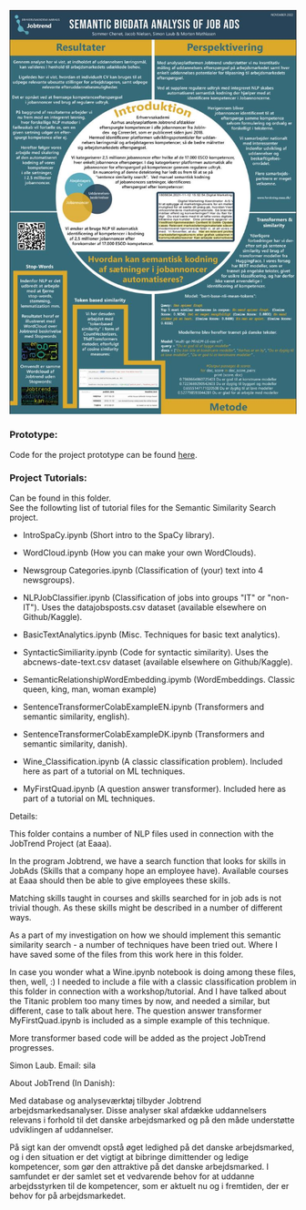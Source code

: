 <p align="center">
  <img src="PosterSprogTeknologiVers1.jpg" alt="Poster SprogTeknologisk Konference, KU 2022. " title="Poster SprogTeknologisk Konference, KU 2022.">
</p>

<h3>Prototype:</h3>
Code for the project prototype can be found <a href="Prototype/README.md">here</a>.<br>

<h3>Project Tutorials:</h3>
Can be found in this folder.<br>
See the followting list of tutorial files for the Semantic Similarity Search project.


- IntroSpaCy.ipynb 
(Short intro to the SpaCy library).

- WordCloud.ipynb 
(How you can make your own WordClouds).

- Newsgroup Categories.ipynb 
(Classification of (your) text into 4 newsgroups).

- NLPJobClassifier.ipynb
(Classification of jobs into groups "IT" or "non-IT").
Uses the datajobsposts.csv dataset
(available elsewhere on Github/Kaggle).

- BasicTextAnalytics.ipynb 
(Misc. Techniques for basic text analytics).

- SyntacticSimiliarity.ipynb 
(Code for syntactic similarity).
Uses the abcnews-date-text.csv dataset
(available elsewhere on Github/Kaggle).

- SemanticRelationshipWordEmbedding.ipymb
(WordEmbeddings. Classic queen, king, man, woman example)

- SentenceTransformerColabExampleEN.ipynb
(Transformers and semantic similarity, english).

- SentenceTransformerColabExampleDK.ipynb
(Transformers and semantic similarity, danish).

- Wine_Classification.ipynb 
(A classic classification problem). 
Included here as part of a tutorial on ML techniques.

- MyFirstQuad.ipynb 
(A question answer transformer). 
Included here as part of a tutorial on ML techniques.



Details:

This folder contains a number of NLP files used in connection with the JobTrend Project (at Eaaa).

In the program Jobtrend, we have a search function that looks for skills in JobAds
(Skills that a company hope an employee have). Available courses at Eaaa should then
be able to give employees these skills.

Matching skills taught in courses and skills searched for in job ads is not trivial though.
As these skills might be described in a number of different ways.

As a part of my investigation on how we should implement this semantic similarity search - a
number of techniques have been tried out. Where I have saved some of the files from this work
here in this folder.

In case you wonder what a Wine.ipynb notebook is doing among these files, then, well, :) 
I needed to include a file with a classic classification problem 
in this folder in connection with a workshop/tutorial. And I have talked about the Titanic
problem too many times by now, and needed a similar, but different, case to talk about here.
The question answer transformer MyFirstQuad.ipynb is included as a simple example of this technique.

More transformer based code will be added as the project JobTrend progresses.

Simon Laub.
Email: sila

About JobTrend
(In Danish):

Med database og analyseværktøj tilbyder Jobtrend arbejdsmarkedsanalyser. 
Disse analyser skal afdække uddannelsers relevans i forhold til det 
danske arbejdsmarked og på den måde understøtte udviklingen af uddannelser.

På sigt kan der omvendt opstå øget ledighed på det danske arbejdsmarked, 
og i den situation er det vigtigt at bibringe dimittender og ledige kompetencer, 
som gør den attraktive på det danske arbejdsmarked. I samfundet er der samlet set et vedvarende
behov for at uddanne arbejdsstyrken til de kompetencer, som er aktuelt nu og i fremtiden, der er behov for på arbejdsmarkedet.



